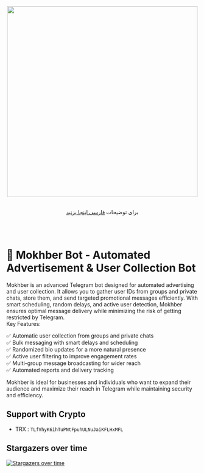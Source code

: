 <div align="center"><img src="https://raw.githubusercontent.com/MrAminiDev/Tabchi-Mokhber/main/Tabchi-Mokhber.png" width="500"></div>
<div align="center"><br>

  برای توضیحات <a href="https://github.com/MrAminiDev/Tabchi-Mokhber/blob/main/README-fa.md"> فارسی اینجا بزنید </a>

</div>
<br><br>

# 🤖 Mokhber Bot - Automated Advertisement & User Collection Bot
Mokhber is an advanced Telegram bot designed for automated advertising and user collection. It allows you to gather user IDs from groups and private chats, store them, and send targeted promotional messages efficiently. With smart scheduling, random delays, and active user detection, Mokhber ensures optimal message delivery while minimizing the risk of getting restricted by Telegram.<br>
Key Features:

✅ Automatic user collection from groups and private chats<br>
✅ Bulk messaging with smart delays and scheduling<br>
✅ Randomized bio updates for a more natural presence<br>
✅ Active user filtering to improve engagement rates<br>
✅ Multi-group message broadcasting for wider reach<br>
✅ Automated reports and delivery tracking<br>

Mokhber is ideal for businesses and individuals who want to expand their audience and maximize their reach in Telegram while maintaining security and efficiency.

  
##  Support with Crypto 
- TRX : `TLfVhyK6ihTuPNtFpuhULNuJaiKFLHxMFL`

## Stargazers over time
[![Stargazers over time](https://starchart.cc/MrAminiDev/Tabchi-Mokhber.svg?variant=adaptive)](https://starchart.cc/MrAminiDev/Tabchi-Mokhber)
